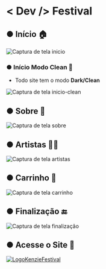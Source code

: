 # < Dev /> Festival

## ● Início 🏠

![Captura de tela inicio](https://user-images.githubusercontent.com/106715331/198149267-25c3421e-3d13-49d3-929f-03bd1ddb97b3.png)

### ● Início Modo Clean 🏡

* Todo site tem o modo **Dark/Clean**

![Captura de tela inicio-clean](https://user-images.githubusercontent.com/106715331/198149292-f4e66f41-0aa5-4647-a311-c6210d761f69.png)

## ● Sobre 📖

![Captura de tela sobre](https://user-images.githubusercontent.com/106715331/198149312-d429a9fa-ef1b-46c2-918b-65007fc57749.png)

## ● Artistas 🧑‍🎨

![Captura de tela artistas](https://user-images.githubusercontent.com/106715331/198149245-988f2e37-9a2b-4eb5-9ef0-c6a4faef07e7.png)

## ● Carrinho 🛒

![Captura de tela carrinho](https://user-images.githubusercontent.com/106715331/198149260-6821614a-7976-4e73-8f41-6d055ec7f014.png)

## ● Finalização  🔚

![Captura de tela finalização](https://user-images.githubusercontent.com/106715331/198149264-eeb5b43a-aa29-48b9-9e6d-9d6d39836256.png)

## ● Acesse o Site 📄

[![LogoKenzieFestival](https://user-images.githubusercontent.com/106715331/199087125-05b8a5c3-edf0-43f9-90ab-de4b6ff3d7de.png)
](https://burgues2.github.io/Dev-Festival/)